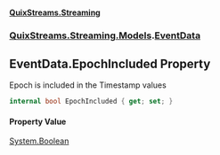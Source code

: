 #### [QuixStreams.Streaming](index.md 'index')
### [QuixStreams.Streaming.Models](QuixStreams.Streaming.Models.md 'QuixStreams.Streaming.Models').[EventData](EventData.md 'QuixStreams.Streaming.Models.EventData')

## EventData.EpochIncluded Property

Epoch is included in the Timestamp values

```csharp
internal bool EpochIncluded { get; set; }
```

#### Property Value
[System.Boolean](https://docs.microsoft.com/en-us/dotnet/api/System.Boolean 'System.Boolean')